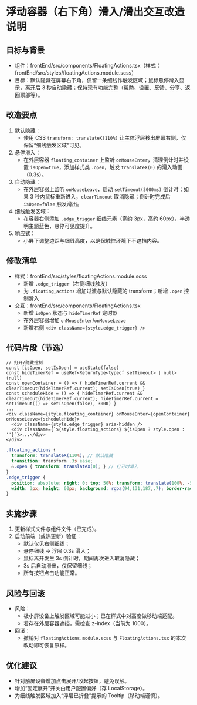 # 浮动容器（右下角）滑入/滑出交互改造说明

## 目标与背景
- 组件：frontEnd/src/components/FloatingActions.tsx（样式：frontEnd/src/styles/floatingActions.module.scss）
- 目标：默认隐藏在屏幕右下角，仅留一条细线作触发区域；鼠标悬停滑入显示，离开后 3 秒自动隐藏；保持现有功能完整（帮助、设置、反馈、分享、返回顶部等）。

## 改造要点
1. 默认隐藏：
   - 使用 CSS `transform: translateX(110%)` 让主体浮层移出屏幕右侧，仅保留“细线触发区域”可见。
2. 悬停滑入：
   - 在外层容器 `floating_container` 上监听 `onMouseEnter`，清理倒计时并设置 `isOpen=true`，添加样式类 `.open`，触发 `translateX(0)` 的滑入动画（0.3s）。
3. 自动隐藏：
   - 在外层容器上监听 `onMouseLeave`，启动 `setTimeout(3000ms)` 倒计时；如果 3 秒内鼠标重新进入，`clearTimeout` 取消隐藏；倒计时完成后 `isOpen=false` 触发滑出。
4. 细线触发区域：
   - 在容器右侧添加 `.edge_trigger` 细线元素（宽约 3px，高约 60px），半透明主题蓝色，悬停可见度提升。
5. 响应式：
   - 小屏下调整边距与细线高度，以确保触控环境下不遮挡内容。

## 修改清单
- 样式：frontEnd/src/styles/floatingActions.module.scss
  - 新增 `.edge_trigger`（右侧细线触发）
  - 为 `.floating_actions` 增加过渡与默认隐藏的 transform；新增 `.open` 控制滑入
- 交互：frontEnd/src/components/FloatingActions.tsx
  - 新增 `isOpen` 状态与 `hideTimerRef` 定时器
  - 在外层容器增加 `onMouseEnter`/`onMouseLeave`
  - 新增右侧 `<div className={style.edge_trigger} />`

## 代码片段（节选）
```tsx:frontEnd/src/components/FloatingActions.tsx
// 打开/隐藏控制
const [isOpen, setIsOpen] = useState(false)
const hideTimerRef = useRef<ReturnType<typeof setTimeout> | null>(null)
const openContainer = () => { hideTimerRef.current && clearTimeout(hideTimerRef.current); setIsOpen(true) }
const scheduleHide = () => { hideTimerRef.current && clearTimeout(hideTimerRef.current); hideTimerRef.current = setTimeout(() => setIsOpen(false), 3000) }
...
<div className={style.floating_container} onMouseEnter={openContainer} onMouseLeave={scheduleHide}>
  <div className={style.edge_trigger} aria-hidden />
  <div className={`${style.floating_actions} ${isOpen ? style.open : ''}`}>...</div>
</div>
```

```scss:frontEnd/src/styles/floatingActions.module.scss
.floating_actions {
  transform: translateX(110%); // 默认隐藏
  transition: transform .3s ease;
  &.open { transform: translateX(0); } // 打开时滑入
}
.edge_trigger {
  position: absolute; right: 0; top: 50%; transform: translate(100%, -50%);
  width: 3px; height: 60px; background: rgba(94,131,187,.7); border-radius: 2px;
}
```

## 实施步骤
1. 更新样式文件与组件文件（已完成）。
2. 启动前端（或热更新）验证：
   - 默认仅见右侧细线；
   - 悬停细线 → 浮层 0.3s 滑入；
   - 鼠标离开发生 3s 倒计时，期间再次进入取消隐藏；
   - 3s 后自动滑出，仅保留细线；
   - 所有按钮点击功能正常。

## 风险与回滚
- 风险：
  - 极小屏设备上触发区域可能过小；已在样式中对高度做移动端适配。
  - 若存在外层容器遮挡，需检查 z-index（当前为 1000）。
- 回滚：
  - 撤销对 `floatingActions.module.scss` 与 `FloatingActions.tsx` 的本次改动即可恢复原样。

## 优化建议
- 针对触屏设备增加点击展开/收起按钮，避免误触。
- 增加“固定展开”开关由用户配置偏好（存 LocalStorage）。
- 为细线触发区域加入“浮层已折叠”提示的 Tooltip（移动端谨慎）。

